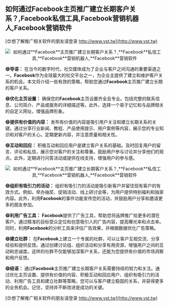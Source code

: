 ## **如何通过**Facebook**主页推广建立长期客户关系？,**Facebook**私信工具,**Facebook**营销机器人,**Facebook**营销软件**

[😍想了解推广相关软件的朋友请登录 http://www.vst.tw](http://www.vst.tw)

 <center><img src="https://vst.tw/MP4/tuiguang/png/7.png" alt="如何通过**Facebook**主页推广建立长期客户关系？,**Facebook**私信工具,**Facebook**营销机器人,**Facebook**营销软件"></center>

**😄导语：**
在当今的数字时代，社交媒体成为了企业与客户之间沟通的重要渠道之一。**Facebook**作为全球最大的社交平台之一，为企业主提供了建立和维护客户关系的机会。本文将介绍一些有效的策略，帮助您通过**Facebook**主页推广建立长期的客户关系。

**😄优化主页设置：**
确保您的**Facebook**主页设置齐全且专业。包括完整的联系信息、公司简介、产品或服务的详细描述等。此外，选择一个易于记忆和与品牌相关的自定义网址，增强品牌形象。

**😄提供有价值的内容：**
发布有价值的内容是吸引用户关注和建立长期关系的关键。通过分享行业新闻、教程、产品使用提示、用户案例等内容，展示您的专业知识和对客户的关心。定期更新内容，并注意质量和相关性。

**😄互动和回应：**
积极互动和回应用户是建立客户关系的基础。及时回复用户的留言、评论和私信，展示您对客户的关注和尊重。鼓励用户参与讨论并分享他们的观点。此外，定期进行问答活动或提供在线支持，增强用户的参与感。

 <center><img src="https://vst.tw/MP4/tuiguang/png/8.png" alt="如何通过**Facebook**主页推广建立长期客户关系？,**Facebook**私信工具,**Facebook**营销机器人,**Facebook**营销软件"></center>

**😄组织有吸引力的活动：**
组织有吸引力的活动是吸引新客户并留住现有客户的有效方式。例如，举办抽奖、促销活动、线上研讨会等，为用户提供特别福利和独家内容。此外，利用**Facebook**的事件功能宣传您的活动，并鼓励用户分享和邀请更多的朋友参加。

**😄利用广告工具：**
**Facebook**提供了广告工具，帮助您将品牌推广给更多的潜在客户。通过精准的目标受众定位和创意吸引人的广告内容，提高曝光率和点击率。同时，利用**Facebook**的分析工具来评估广告效果，并根据数据优化广告策略。

**😄建立社群：**
在**Facebook**上建立一个专属的社群，可以让客户互相交流、分享经验和提供反馈。通过创建讨论组、组织活动和分享有用资源，增强用户之间的互动和忠诚度。这样的社群不仅能够加深客户关系，还能为您提供有价值的市场洞察和用户反馈。

**😄结语：**
通过**Facebook**主页推广建立长期客户关系需要持续的努力和关注。通过优化主页设置、提供有价值的内容、积极互动和回应用户、组织有吸引力的活动、利用广告工具和建立社群等策略，您可以与客户建立稳固的关系，并获得更多的业务机会。记住，坚持并不断改进是成功的关键。

[😍想了解推广相关软件的朋友请登录 http://www.vst.tw](http://www.vst.tw)




